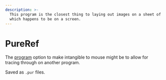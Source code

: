 ```yaml
---
description: >-
  This program is the closest thing to laying out images on a sheet of paper
  which happens to be on a screen.
---
```


# PureRef

The [program](https://www.pureref.com/) option to make intangible to mouse might be to allow for tracing through on another program. 

Saved as `.pur` files. 

